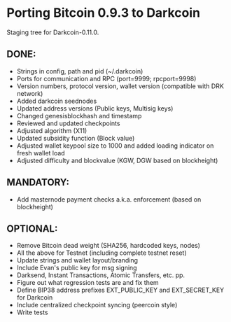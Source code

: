 Porting Bitcoin 0.9.3 to Darkcoin
=================================

Staging tree for Darkcoin-0.11.0.


DONE:
-----

- Strings in config, path and pid (~/.darkcoin)
- Ports for communication and RPC (port=9999; rpcport=9998)
- Version numbers, protocol version, wallet version (compatible with DRK network)
- Added darkcoin seednodes
- Updated address versions (Public keys, Multisig keys)
- Changed genesisblockhash and timestamp
- Reviewed and updated checkpoints
- Adjusted algorithm (X11)
- Updated subsidity function (Block value)
- Adjusted wallet keypool size to 1000 and added loading indicator on fresh wallet load
- Adjusted difficulty and blockvalue (KGW, DGW based on blockheight)


MANDATORY:
----------

- Add masternode payment checks a.k.a. enforcement (based on blockheight)


OPTIONAL:
---------

- Remove Bitcoin dead weight (SHA256, hardcoded keys, nodes)
- All the above for Testnet (including complete testnet reset)
- Update strings and wallet layout/branding
- Include Evan's public key for msg signing
- Darksend, Instant Transactions, Atomic Transfers, etc. pp.
- Figure out what regression tests are and fix them
- Define BIP38 address prefixes EXT_PUBLIC_KEY and EXT_SECRET_KEY for Darkcoin
- Include centralized checkpoint syncing (peercoin style)
- Write tests
